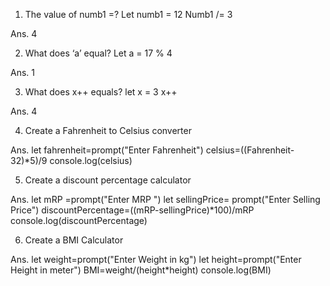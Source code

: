 1.	The value of numb1 =?
    Let numb1 = 12
    Numb1 /= 3

Ans. 4

2. What does ‘a’ equal?
   Let a = 17 % 4

Ans. 1

3. What does x++ equals?
   let x = 3
   x++

Ans. 4

4. Create a Fahrenheit to Celsius converter

Ans.
    let fahrenheit=prompt("Enter Fahrenheit")
    celsius=((Fahrenheit-32)*5)/9
    console.log(celsius)

5. Create a discount percentage calculator

Ans.
    let mRP =prompt("Enter MRP ")
    let sellingPrice= prompt("Enter Selling Price")
    discountPercentage=((mRP-sellingPrice)*100)/mRP
    console.log(discountPercentage)

6. Create a BMI Calculator 

Ans.
    let weight=prompt("Enter Weight in kg")
    let height=prompt("Enter Height in meter")
    BMI=weight/(height*height)
    console.log(BMI)
    
